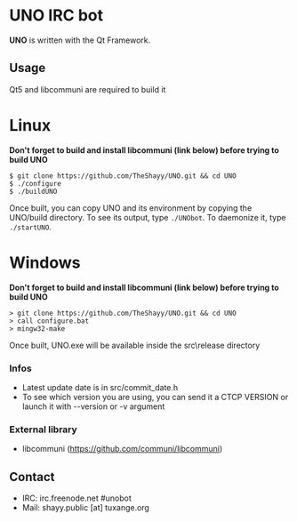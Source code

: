 UNO IRC bot
======
**UNO** is written with the Qt Framework.

## Usage
Qt5 and libcommuni are required to build it
# Linux
**Don't forget to build and install libcommuni (link below) before trying to build UNO**
```
$ git clone https://github.com/TheShayy/UNO.git && cd UNO
$ ./configure
$ ./buildUNO
```
Once built, you can copy UNO and its environment by copying the UNO/build directory. 
To see its output, type `./UNObot`. 
To daemonize it, type `./startUNO`.

# Windows
**Don't forget to build and install libcommuni (link below) before trying to build UNO**
```
> git clone https://github.com/TheShayy/UNO.git && cd UNO
> call configure.bat
> mingw32-make
```
Once built, UNO.exe will be available inside the src\release directory

### Infos
- Latest update date is in src/commit_date.h
- To see which version you are using, you can send it a CTCP VERSION or launch it with --version or -v argument

### External library
- libcommuni (https://github.com/communi/libcommuni)

## Contact
* IRC: irc.freenode.net #unobot
* Mail: shayy.public [at] tuxange.org
